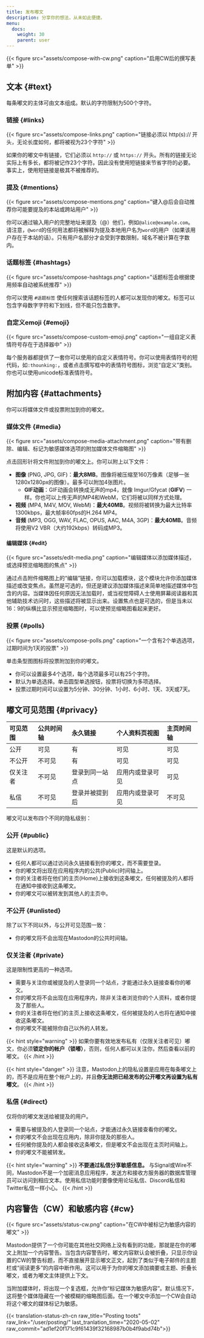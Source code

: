 ```yaml
---
title: 发布嘟文
description: 分享你的想法，从未如此便捷。
menu:
  docs:
    weight: 30
    parent: user
---
```


{{< figure src="assets/compose-with-cw.png" caption="启用CW后的撰写表单" >}}

## 文本 {#text}

每条嘟文的主体可由文本组成。默认的字符限制为500个字符。

### 链接 {#links}

{{< figure src="assets/compose-links.png" caption="链接必须以 http(s):// 开头，无论长度如何，都将被视为23个字符" >}}

如果你的嘟文中有链接，它们必须以 `http://` 或 `https://` 开头。所有的链接无论实际上有多长，都将被记作23个字符。因此没有使用短链接来节省字符的必要。事实上，使用短链接是极其不被推荐的。

### 提及 {#mentions}

{{< figure src="assets/compose-mentions.png" caption="键入@后会自动推荐你可能要提及的本站或跨站用户" >}}

你可以通过输入用户的完整地址来提及（@）他们，例如`@alice@example.com`。请注意，`@word`的任何用法都将被解释为提及本地用户名为`word`的用户（如果该用户存在于本站的话）。只有用户名部分才会受到字数限制，域名不被计算在字数内。

### 话题标签 {#hashtags}

{{< figure src="assets/compose-hashtags.png" caption="话题标签会根据使用频率自动被系统推荐" >}}

你可以使用 `#话题标签` 使任何搜索该话题标签的人都可以发现你的嘟文。标签可以包含字母数字字符和下划线，但不能只包含数字。

### 自定义emoji {#emoji}

{{< figure src="assets/compose-custom-emoji.png" caption="一组自定义表情符号存在于选择器中" >}}

每个服务器都提供了一套你可以使用的自定义表情符号。你可以使用表情符号的短代码，如`:thounking:`，或者点击撰写框中的表情符号图标，浏览“自定义”类别。你也可以使用unicode标准表情符号。

## 附加内容 {#attachments}

你可以将媒体文件或投票附加到你的嘟文。

### 媒体文件 {#media}

{{< figure src="assets/compose-media-attachment.png" caption="带有删除、编辑、标记为敏感媒体选项的附加媒体文件缩略图" >}}

点击回形针将文件附加到你的嘟文上。你可以附上以下文件：

* **图像** (PNG, JPG, GIF)：**最大8MB**。图像将被压缩至160万像素（足够一张1280x1280px的图像）。最多可以附加4张图片。
  * **GIF动画**：GIF动画会转换成无声的mp4，就像 Imgur/Gfycat (**GIFV**) 一样。你也可以上传无声的MP4和WebM，它们将被以同样方式处理。
* **视频** (MP4, M4V, MOV, WebM)：**最大40MB**。视频将被转换为最大比特率1300kbps，最大帧率60fps的H.264 MP4。
* **音频** (MP3, OGG, WAV, FLAC, OPUS, AAC, M4A, 3GP)：**最大40MB**。音频将使用V2 VBR（大约192kbps）转码成MP3。

#### 编辑媒体 {#edit}

{{< figure src="assets/edit-media.png" caption="编辑媒体以添加媒体描述，或选择预览缩略图的焦点" >}}

通过点击附件缩略图上的“编辑”链接，你可以加载模块，这个模块允许你添加媒体描述或改变焦点。虽然是可选的，但还是建议添加媒体描述来简单地描述媒体中包含的内容。当媒体因任何原因无法加载时，或当视觉障碍人士使用屏幕阅读器和其他辅助技术访问时，这些描述将被显示出来。设置焦点也是可选的，但是当未以16：9的纵横比显示预览缩略图时，可以使预览缩略图看起来更好。

### 投票 {#polls}

{{< figure src="assets/compose-polls.png" caption="一个含有2个单选选项，过期时间为1天的投票" >}}

单击条型图图标将投票附加到你的嘟文。

* 你可以设置最多4个选项，每个选项最多可以有25个字符。
* 默认为单选选择。单击圆型单选按钮，投票将切换为多项选择。
* 投票过期时间可以设置为5分钟、30分钟、1小时、6小时、1天、3天或7天。

## 嘟文可见范围 {#privacy}

| 可见范围 | 公共时间轴 | 永久链接 | 个人资料页视图 | 主页时间轴 |
| :--- | :--- | :--- | :--- | :--- |
| 公开 | 可见 | 有 | 可见 | 可见 |
| 不公开 | 不可见 | 有 | 可见 | 可见 |
| 仅关注者 | 不可见 | 登录到同一站点 | 应用内或登录可见 | 可见 |
| 私信 | 不可见 | 登录并被提到后 | 应用内或登录可见 | 不可见 |

嘟文可以发布四个不同的隐私级别：

### 公开 {#public}

这是默认的选项。

* 任何人都可以通过访问永久链接看到你的嘟文，而不需要登录。
* 你的嘟文将出现在应用程序内的公共(Public)时间轴上。
* 你的关注者将在他们的主页(Home)上接收到这条嘟文，任何被提及的人都将在通知中接收到这条嘟文。
* 你的嘟文可以被转发到其他人的主页中。

### 不公开 {#unlisted}

除了以下不同以外，与公开可见范围一致：

* 你的嘟文将不会出现在Mastodon的公共时间轴。

### 仅关注者 {#private}

这是限制性更高的一种选项。

* 需要与关注你或被提及的人登录同一个站点，才能通过永久链接查看你的嘟文。
* 你的嘟文将不会出现在应用程序内，除非关注者浏览你的个人资料，或者你提及了那些人。
* 你的关注者将在他们的主页上接收这条嘟文，任何被提及的人也将在通知中接收这条嘟文。
* 你的嘟文不能被除你自己以外的人转发。

{{< hint style="warning" >}}
如果你要有效地发布私有（仅限关注者可见）嘟文，你必须**锁定你的帐户（锁嘟）**，否则，任何人都可以关注你，然后查看以前的嘟文。
{{< /hint >}}

{{< hint style="danger" >}}
注意，Mastodon上的隐私设置是应用在每条嘟文上的，而不是应用在整个帐户上的，并且**你无法把已经发布的公开嘟文再设置为私有嘟文**。
{{< /hint >}}

### 私信 {#direct}

仅将你的嘟文发送给被提及的用户。

* 需要与被提及的人登录同一个站点，才能通过永久链接查看你的嘟文。
* 你的嘟文不会出现在应用内，除非你提及的那些人。
* 任何被你提及的人都会接收这条嘟文，但是嘟文不会出现在主页时间轴上。
* 你的嘟文不能被转发。

{{< hint style="warning" >}}
**不要通过私信分享敏感信息。** 与Signal或Wire不同，Mastodon不是一个加密消息应用程序，发送方和接收方服务器的数据库管理员可以访问到相应文本。使用私信功能时要像使用论坛私信、Discord私信和Twitter私信一样小心。
{{< /hint >}}

## 内容警告（CW）和敏感内容 {#cw}

{{< figure src="assets/status-cw.png" caption="在CW中被标记为敏感内容的嘟文" >}}

Mastodon提供了一个你可能在其他社交网络上没有看到的功能，那就是在你的嘟文上附加一个内容警告。当包含内容警告时，嘟文内容默认会被折叠，只显示你设置的CW的警告标题，而不直接展开显示嘟文正文，起到了类似于电子邮件的主题栏或“阅读更多”的内容中断作用。这可以用于为你的嘟文添加摘要或主题、折叠长嘟文，或者为嘟文主体提供上下文。

当附加媒体时，将出现一个复选框，允许你“标记媒体为敏感内容”。默认情况下，这将整个媒体隐藏在一个被模糊的缩略图后面。在一个嘟文中添加一个CW会自动将这个嘟文的媒体标记为敏感。

{{< translation-status-zh-cn raw_title="Posting toots" raw_link="/user/posting/" last_tranlation_time="2020-05-02" raw_commit="ad1ef20f171c9f61439f32168987b0b4f9abd74b">}}

